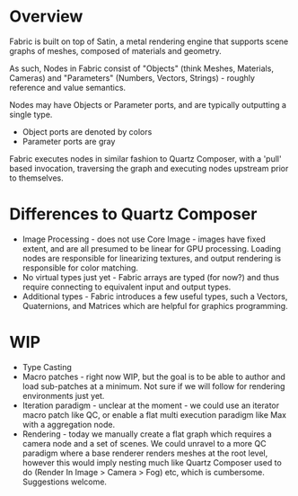 # Overview

Fabric is built on top of Satin, a metal rendering engine that supports scene graphs of meshes, composed of materials and geometry. 

As such, Nodes in Fabric consist of "Objects" (think Meshes, Materials, Cameras) and "Parameters" (Numbers, Vectors, Strings) - roughly reference and value semantics.

Nodes may have Objects or Parameter ports, and are typically outputting a single type.

* Object ports are denoted by colors
* Parameter ports are gray

Fabric executes nodes in similar fashion to Quartz Composer, with a 'pull' based invocation, traversing the graph and executing nodes upstream prior to themselves. 

# Differences to Quartz Composer

* Image Processing - does not use Core Image - images have fixed extent, and are all presumed to be linear for GPU processing. Loading nodes are responsible for linearizing textures, and output rendering is responsible for color matching.
* No virtual types just yet - Fabric arrays are typed (for now?) and thus require connecting to equivalent input and output types.
* Additional types - Fabric introduces a few useful types, such a Vectors, Quaternions, and Matrices which are helpful for graphics programming.
  
# WIP
* Type Casting 
* Macro patches - right now WIP, but the goal is to be able to author and load sub-patches at a minimum. Not sure if we will follow for rendering environments just yet.
* Iteration paradigm - unclear at the moment - we could use an iterator macro patch like QC, or enable a flat multi execution paradigm like Max with a aggregation node.
* Rendering - today we manually create a flat graph which requires a camera node and a set of scenes. We could unravel to a more QC paradigm where a base renderer renders meshes at the root level, however this would imply nesting much like Quartz Composer used to do (Render In Image > Camera > Fog) etc, which is cumbersome. Suggestions welcome.
